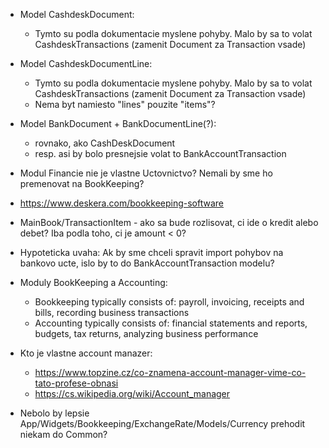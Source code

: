 * Model CashdeskDocument:
  * Tymto su podla dokumentacie myslene pohyby. Malo by sa to volat CashdeskTransactions (zamenit Document za Transaction vsade)
* Model CashdeskDocumentLine:
  * Tymto su podla dokumentacie myslene pohyby. Malo by sa to volat CashdeskTransactions (zamenit Document za Transaction vsade)
  * Nema byt namiesto "lines" pouzite "items"?
* Model BankDocument + BankDocumentLine(?):
  * rovnako, ako CashDeskDocument
  * resp. asi by bolo presnejsie volat to BankAccountTransaction
* Modul Financie nie je vlastne Uctovnictvo? Nemali by sme ho premenovat na BookKeeping?
* https://www.deskera.com/bookkeeping-software
* MainBook/TransactionItem - ako sa bude rozlisovat, ci ide o kredit alebo debet? Iba podla toho, ci je amount < 0?
* Hypoteticka uvaha: Ak by sme chceli spravit import pohybov na bankovo ucte, islo by to do BankAccountTransaction modelu?


* Moduly BookKeeping a Accounting:
  * Bookkeeping typically consists of: payroll, invoicing, receipts and bills, recording business transactions
  * Accounting typically consists of: financial statements and reports, budgets, tax returns, analyzing business performance
* Kto je vlastne account manazer:
  * https://www.topzine.cz/co-znamena-account-manager-vime-co-tato-profese-obnasi
  * https://cs.wikipedia.org/wiki/Account_manager



* Nebolo by lepsie App/Widgets/Bookkeeping/ExchangeRate/Models/Currency prehodit niekam do Common?